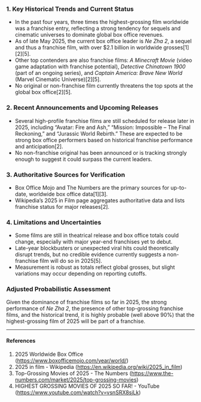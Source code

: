 ### 1. Key Historical Trends and Current Status

- In the past four years, three times the highest-grossing film worldwide was a franchise entry, reflecting a strong tendency for sequels and cinematic universes to dominate global box office revenues.
- As of late May 2025, the current box office leader is *Ne Zha 2*, a sequel and thus a franchise film, with over $2.1 billion in worldwide grosses[1][2][5].
- Other top contenders are also franchise films: *A Minecraft Movie* (video game adaptation with franchise potential), *Detective Chinatown 1900* (part of an ongoing series), and *Captain America: Brave New World* (Marvel Cinematic Universe)[2][5].
- No original or non-franchise film currently threatens the top spots at the global box office[2][5].

### 2. Recent Announcements and Upcoming Releases

- Several high-profile franchise films are still scheduled for release later in 2025, including “Avatar: Fire and Ash,” “Mission: Impossible – The Final Reckoning,” and “Jurassic World Rebirth.” These are expected to be strong box office performers based on historical franchise performance and anticipation[2].
- No non-franchise original has been announced or is tracking strongly enough to suggest it could surpass the current leaders.

### 3. Authoritative Sources for Verification

- Box Office Mojo and The Numbers are the primary sources for up-to-date, worldwide box office data[1][3].
- Wikipedia’s 2025 in Film page aggregates authoritative data and lists franchise status for major releases[2].

### 4. Limitations and Uncertainties

- Some films are still in theatrical release and box office totals could change, especially with major year-end franchises yet to debut.
- Late-year blockbusters or unexpected viral hits could theoretically disrupt trends, but no credible evidence currently suggests a non-franchise film will do so in 2025[5].
- Measurement is robust as totals reflect global grosses, but slight variations may occur depending on reporting cutoffs.

### Adjusted Probabilistic Assessment

Given the dominance of franchise films so far in 2025, the strong performance of *Ne Zha 2*, the presence of other top-grossing franchise films, and the historical trend, it is highly probable (well above 90%) that the highest-grossing film of 2025 will be part of a franchise.

---

#### References

1. 2025 Worldwide Box Office (https://www.boxofficemojo.com/year/world/)
2. 2025 in film - Wikipedia (https://en.wikipedia.org/wiki/2025_in_film)
3. Top-Grossing Movies of 2025 - The Numbers (https://www.the-numbers.com/market/2025/top-grossing-movies)
5. HIGHEST GROSSING MOVIES OF 2025 SO FAR! - YouTube (https://www.youtube.com/watch?v=vsnSRX8sjLk)
